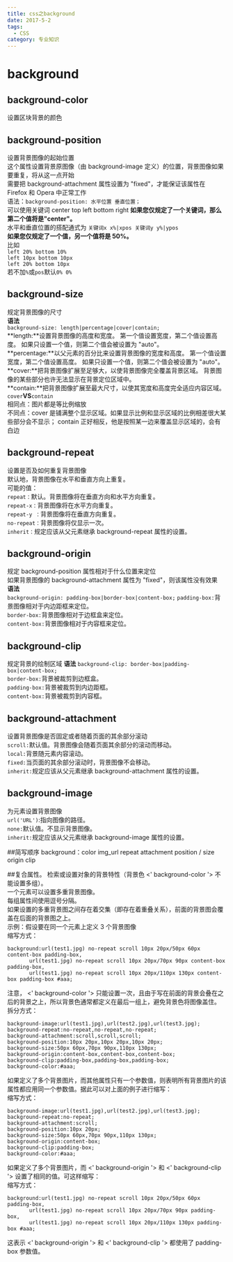 ```yaml
---
title: css之background
date: 2017-5-2
tags:
  - CSS
category: 专业知识
---
```


# background

## background-color

设置区块背景的颜色

## background-position

设置背景图像的起始位置  
这个属性设置背景原图像（由 background-image 定义）的位置，背景图像如果要重复，将从这一点开始  
需要把 background-attachment 属性设置为 "fixed"，才能保证该属性在 Firefox 和 Opera 中正常工作  
语法：`background-position: 水平位置 垂直位置；`  
可以使用关键词 center top left bottom right **如果您仅规定了一个关键词，那么第二个值将是"center"。**  
水平和垂直位置的搭配通式为
`关键词x x%|xpos 关键词y y%|ypos`  
**如果您仅规定了一个值，另一个值将是 50%。**  
比如  
`left 20% bottom 10%`  
`left 10px bottom 10px`  
`left 20% bottom 10px`  
若不加`%`或`pos`默认`0% 0%`

## background-size

规定背景图像的尺寸  
**语法**  
`background-size: length|percentage|cover|contain;`  
**length:**设置背景图像的高度和宽度。
第一个值设置宽度，第二个值设置高度。
如果只设置一个值，则第二个值会被设置为 "auto"。  
**percentage:**以父元素的百分比来设置背景图像的宽度和高度。
第一个值设置宽度，第二个值设置高度。
如果只设置一个值，则第二个值会被设置为 "auto"。  
**cover:**把背景图像扩展至足够大，以使背景图像完全覆盖背景区域。
背景图像的某些部分也许无法显示在背景定位区域中。  
**contain:**把背景图像扩展至最大尺寸，以使其宽度和高度完全适应内容区域。  
`cover`**VS**`contain`  
相同点：图片都是等比例缩放  
不同点：cover 是铺满整个显示区域。如果显示比例和显示区域的比例相差很大某些部分会不显示；
contain 正好相反，他是按照某一边来覆盖显示区域的，会有白边

## background-repeat

设置是否及如何重复背景图像  
默认地，背景图像在水平和垂直方向上重复。  
可能的值：  
`repeat：`默认。背景图像将在垂直方向和水平方向重复。  
`repeat-x：`背景图像将在水平方向重复。  
`repeat-y ：`背景图像将在垂直方向重复。  
`no-repeat：`背景图像将仅显示一次。  
`inherit：`规定应该从父元素继承 background-repeat 属性的设置。

## background-origin

规定 background-position 属性相对于什么位置来定位  
如果背景图像的 background-attachment 属性为 "fixed"，则该属性没有效果  
**语法**  
`background-origin: padding-box|border-box|content-box;`
`padding-box:`背景图像相对于内边距框来定位。  
`border-box:`背景图像相对于边框盒来定位。  
`content-box:`背景图像相对于内容框来定位。

## background-clip

规定背景的绘制区域
**语法**
`background-clip: border-box|padding-box|content-box;`  
`border-box:`背景被裁剪到边框盒。  
`padding-box:`背景被裁剪到内边距框。   
`content-box:`背景被裁剪到内容框。

## background-attachment

设置背景图像是否固定或者随着页面的其余部分滚动  
`scroll:`默认值。背景图像会随着页面其余部分的滚动而移动。  
`local:`背景随元素内容滚动。  
`fixed:`当页面的其余部分滚动时，背景图像不会移动。  
`inherit:`规定应该从父元素继承 background-attachment 属性的设置。

## background-image

为元素设置背景图像  
`url('URL')`:指向图像的路径。  
`none:`默认值。不显示背景图像。  
`inherit:`规定应该从父元素继承 background-image 属性的设置。

##简写顺序
background：color img_url repeat attachment position / size
origin clip

##复合属性。
检索或设置对象的背景特性（背景色 <' background-color '> 不能设置多组）。  
一个元素可以设置多重背景图像。  
每组属性间使用逗号分隔。  
如果设置的多重背景图之间存在着交集（即存在着重叠关系），前面的背景图会覆盖在后面的背景图之上。  
示例：假设要在同一个元素上定义 3 个背景图像  
缩写方式：

    background:url(test1.jpg) no-repeat scroll 10px 20px/50px 60px content-box padding-box,
    	   url(test1.jpg) no-repeat scroll 10px 20px/70px 90px content-box padding-box,
    	   url(test1.jpg) no-repeat scroll 10px 20px/110px 130px content-box padding-box #aaa;

注意， <' background-color '> 只能设置一次，且由于写在前面的背景会叠在之后的背景之上，所以背景色通常都定义在最后一组上，避免背景色将图像盖住。  
拆分方式：

    background-image:url(test1.jpg),url(test2.jpg),url(test3.jpg);
    background-repeat:no-repeat,no-repeat,no-repeat;
    background-attachment:scroll,scroll,scroll;
    background-position:10px 20px,10px 20px,10px 20px;
    background-size:50px 60px,70px 90px,110px 130px;
    background-origin:content-box,content-box,content-box;
    background-clip:padding-box,padding-box,padding-box;
    background-color:#aaa;

如果定义了多个背景图片，而其他属性只有一个参数值，则表明所有背景图片的该属性都应用同一个参数值。据此可以对上面的例子进行缩写：  
缩写方式：

    background-image:url(test1.jpg),url(test2.jpg),url(test3.jpg);
    background-repeat:no-repeat;
    background-attachment:scroll;
    background-position:10px 20px;
    background-size:50px 60px,70px 90px,110px 130px;
    background-origin:content-box;
    background-clip:padding-box;
    background-color:#aaa;

如果定义了多个背景图片，而 <' background-origin '> 和 <' background-clip '> 设置了相同的值。可这样缩写：  
缩写方式：

    background:url(test1.jpg) no-repeat scroll 10px 20px/50px 60px padding-box,
    	   url(test1.jpg) no-repeat scroll 10px 20px/70px 90px padding-box,
    	   url(test1.jpg) no-repeat scroll 10px 20px/110px 130px padding-box #aaa;

这表示 <' background-origin '> 和 <' background-clip '> 都使用了 padding-box 参数值。
